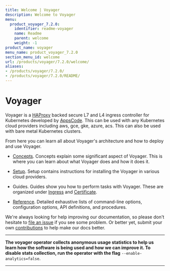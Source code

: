```yaml
---
title: Welcome | Voyager
description: Welcome to Voyager
menu:
  product_voyager_7.2.0:
    identifier: readme-voyager
    name: Readme
    parent: welcome
    weight: -1
product_name: voyager
menu_name: product_voyager_7.2.0
section_menu_id: welcome
url: /products/voyager/7.2.0/welcome/
aliases:
- /products/voyager/7.2.0/
- /products/voyager/7.2.0/README/
---
```


# Voyager

Voyager is a [HAProxy](http://www.haproxy.org/) backed secure L7 and L4 ingress controller for Kubernetes developed by [AppsCode](https://appscode.com). This can be used with any Kubernetes cloud providers including aws, gce, gke, azure, acs. This can also be used with bare metal Kubernetes clusters.

From here you can learn all about Voyager's architecture and how to deploy and use Voyager.

- [Concepts](/products/voyager/7.2.0/concepts/). Concepts explain some significant aspect of Voyager. This
is where you can learn about what Voyager does and how it does it.

- [Setup](/products/voyager/7.2.0/setup/). Setup contains instructions for installing
  the Voyager in various cloud providers.

- Guides. Guides show you how to perform tasks with Voyager. These are organized under [Ingress](/products/voyager/7.2.0/guides/ingress) and [Certificate](/products/voyager/7.2.0/guides/certificate).

- [Reference](/products/voyager/7.2.0/reference/). Detailed exhaustive lists of
command-line options, configuration options, API definitions, and procedures.

We're always looking for help improving our documentation, so please don't hesitate to
[file an issue](https://github.com/appscode/voyager/issues/new) if you see some problem.
Or better yet, submit your own [contributions](/products/voyager/7.2.0/CONTRIBUTING) to help
make our docs better.

---

**The voyager operator collects anonymous usage statistics to help us learn how the software is being used and how we can improve it.
To disable stats collection, run the operator with the flag** `--enable-analytics=false`.

---
